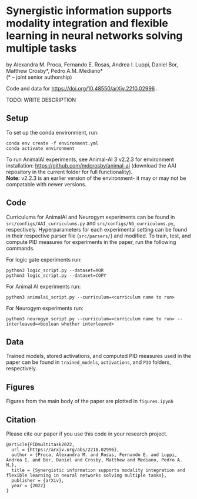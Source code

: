 # Synergistic information supports modality integration and flexible learning in neural networks solving multiple tasks 

by Alexandra M. Proca, Fernando E. Rosas, Andrea I. Luppi, Daniel Bor, Matthew Crosby*, Pedro A.M. Mediano*<br/>
(* – joint senior authorship)

Code and data for https://doi.org/10.48550/arXiv.2210.02996 .

TODO: WRITE DESCRIPTION


## Setup
To set up the conda environment, run:
```
conda env create -f environment.yml
conda activate environment
```
To run AnimalAI experiments, see Animal-AI 3 v2.2.3 for environment installation: https://github.com/mdcrosby/animal-ai (download the AAI repository in the current folder for full functionality).<br/>
<b>Note:</b> v2.2.3 is an earlier version of the environment- it may or may not be compatable with newer versions.


## Code

Curriculums for AnimalAI and Neurogym experiments can be found in ```src/configs/AAI_curriculums.py``` and ```src/configs/NG_curriculums.py```, respectively. Hyperparameters for each experimental setting can be found in their respective parser file (```src/parsers/```) and modified. To train, test, and compute PID measures for experiments in the paper, run the following commands. <br/>

For logic gate experiments run:
```train
python3 logic_script.py --dataset=XOR
python3 logic_script.py --dataset=COPY
```

For Animal AI experiments run:
```train
python3 animalai_script.py --curriculum=<curriculum name to run>
```

For Neurogym experiments run:
```train
python3 neurogym_script.py --curriculum=<curriculum name to run> --interleaved=<boolean whether interleaved>
```

## Data
Trained models, stored activations, and computed PID measures used in the paper can be found in ```trained_models```, ```activations```, and ```PID``` folders, respectively.

## Figures
Figures from the main body of the paper are plotted in ```figures.ipynb```


## Citation
Please cite our paper if you use this code in your research project.

```
@article{PIDmultitask2022,
  url = {https://arxiv.org/abs/2210.02996},
  author = {Proca, Alexandra M. and Rosas, Fernando E. and Luppi, Andrea I. and Bor, Daniel and Crosby, Matthew and Mediano, Pedro A. M.},
  title = {Synergistic information supports modality integration and flexible learning in neural networks solving multiple tasks},
  publisher = {arXiv},
  year = {2022}
}
```
